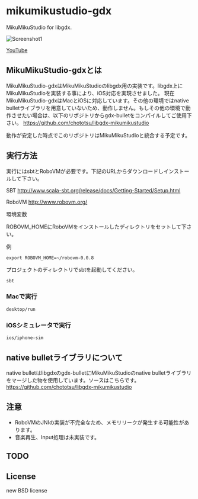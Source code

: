 mikumikustudio-gdx
==================

MikuMikuStudio for libgdx.

![Screenshot1](https://googledrive.com/host/0B_-F-kj1SY0cbGlnQUpMOV90ZDA/mikumikustudio-gdx-screenshot1.png)

[YouTube](http://youtu.be/l26_Wr7PtoU)

## MikuMikuStudio-gdxとは
MikuMikuStudio-gdxはMikuMikuStudioのlibgdx用の実装です。libgdx上にMikuMikuStudioを実装する事により、iOS対応を実現させました。
現在MikuMikuStudio-gdxはMacとiOSに対応しています。その他の環境ではnative bulletライブラリを用意していないため、動作しません。もしその他の環境で動作させたい場合は、以下のリポジトリからgdx-bulletをコンパイルしてご使用下さい。
https://github.com/chototsu/libgdx-mikumikustudio

動作が安定した時点でこのリポジトリはMikuMikuStudioと統合する予定です。
## 実行方法
実行にはsbtとRoboVMが必要です。下記のURLからダウンロードしインストールして下さい。

SBT
http://www.scala-sbt.org/release/docs/Getting-Started/Setup.html

RoboVM
http://www.robovm.org/

環境変数

ROBOVM_HOMEにRoboVMをインストールしたディレクトリをセットして下さい。

例

    export ROBOVM_HOME=~/robovm-0.0.8

プロジェクトのディレクトリでsbtを起動してください。

    sbt

### Macで実行
    desktop/run
### iOSシミュレータで実行
    ios/iphone-sim
## native bulletライブラリについて
native bulletはlibgdxのgdx-bulletにMikuMikuStudioのnative bulletライブラリをマージした物を使用しています。ソースはこちらです。
https://github.com/chototsu/libgdx-mikumikustudio

## 注意
* RoboVMのJNIの実装が不完全なため、メモリリークが発生する可能性があります。
* 音楽再生、Input処理は未実装です。

## TODO

## License
new BSD license
